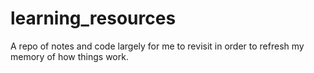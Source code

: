 # learning_resources
A repo of notes and code largely for me to revisit in order to refresh my memory of how things work.
